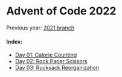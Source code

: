# Advent of Code 2022

Previous year: [2021 branch](https://github.com/AlexSartori/AdventOfCode/tree/2021)

#### Index:

- [Day 01: Calorie Counting](https://adventofcode.com/2022/day/1)
- [Day 02: Rock Paper Scissors](https://adventofcode.com/2022/day/2)
- [Day 03: Rucksack Reorganization](https://adventofcode.com/2022/day/3)

